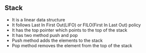 ## Stack

- It is a linear data structure
- It follows Last In First Out(LIFO) or FILO(First In Last Out) policy
- It has the top pointer which points to the top of the stack
- It has two method push and pop
- Push method adds the elements to the stack
- Pop method removes the element from the top of the stack
